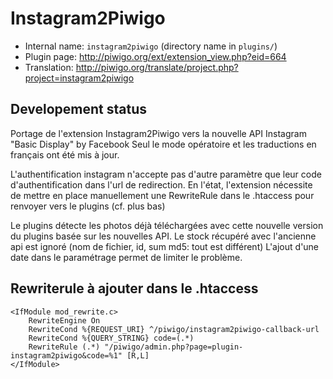 # Instagram2Piwigo

* Internal name: `instagram2piwigo` (directory name in `plugins/`)
* Plugin page: http://piwigo.org/ext/extension_view.php?eid=664
* Translation: http://piwigo.org/translate/project.php?project=instagram2piwigo

## Developement status

Portage de l'extension Instagram2Piwigo vers la nouvelle API Instagram "Basic Display" by Facebook
Seul le mode opératoire et les traductions en français ont été mis à jour.

L'authentification instagram n'accepte pas d'autre paramètre que leur code d'authentification dans l'url de redirection.
En l'état, l'extension nécessite de mettre en place manuellement une RewriteRule dans le .htaccess pour renvoyer vers le plugins (cf. plus bas)

Le plugins détecte les photos déjà téléchargées avec cette nouvelle version du plugins basée sur les nouvelles API.
Le stock récupéré avec l'ancienne api est ignoré (nom de fichier, id, sum md5: tout est différent)
L'ajout d'une date dans le paramétrage permet de limiter le problème.


##   Rewriterule à ajouter dans le .htaccess
```
<IfModule mod_rewrite.c>
	RewriteEngine On
	RewriteCond %{REQUEST_URI} ^/piwigo/instagram2piwigo-callback-url
	RewriteCond %{QUERY_STRING} code=(.*)
	RewriteRule (.*) "/piwigo/admin.php?page=plugin-instagram2piwigo&code=%1" [R,L]
</IfModule>
```
